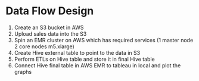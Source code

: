 # Data Flow Design


1. Create an S3 bucket in AWS
2. Upload sales data into the S3
3. Spin an EMR cluster on AWS which has required services (1 master node 2 core nodes
m5.xlarge)
4. Create Hive external table to point to the data in S3
5. Perform ETLs on Hive table and store it in final Hive table
6. Connect Hive final table in AWS EMR to tableau in local and plot the graphs
